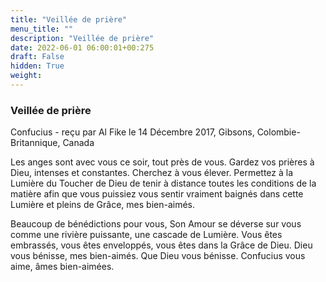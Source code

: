 ```yaml
---
title: "Veillée de prière"
menu_title: ""
description: "Veillée de prière"
date: 2022-06-01 06:00:01+00:275
draft: False
hidden: True
weight:
---
```

### Veillée de prière

Confucius - reçu par Al Fike le 14 Décembre 2017, Gibsons, Colombie-Britannique, Canada

Les anges sont avec vous ce soir, tout près de vous. Gardez vos prières à Dieu, intenses et constantes. Cherchez à vous élever. Permettez à la Lumière du Toucher de Dieu de tenir à distance toutes les conditions de la matière afin que vous puissiez vous sentir vraiment baignés dans cette Lumière et pleins de Grâce, mes bien-aimés.

Beaucoup de bénédictions pour vous, Son Amour se déverse sur vous comme une rivière puissante, une cascade de Lumière. Vous êtes embrassés, vous êtes enveloppés, vous êtes dans la Grâce de Dieu. Dieu vous bénisse, mes bien-aimés. Que Dieu vous bénisse. Confucius vous aime, âmes bien-aimées.



